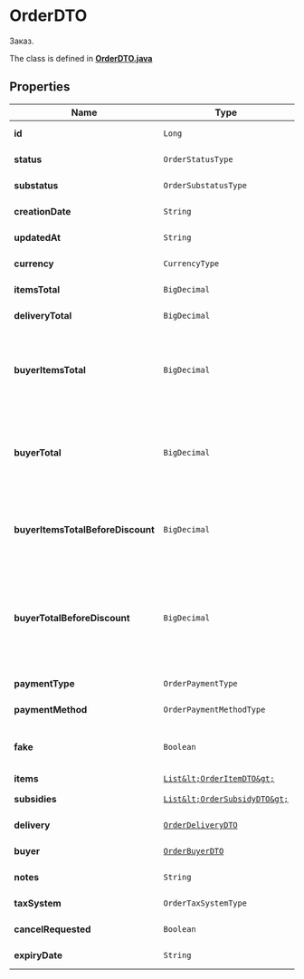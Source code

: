 

# OrderDTO

Заказ.

The class is defined in **[OrderDTO.java](../../src/main/java/org/openapitools/model/OrderDTO.java)**

## Properties

Name | Type | Description | Notes
------------ | ------------- | ------------- | -------------
**id** | `Long` | Идентификатор заказа. |  [optional property]
**status** | `OrderStatusType` |  |  [optional property]
**substatus** | `OrderSubstatusType` |  |  [optional property]
**creationDate** | `String` |  |  [optional property]
**updatedAt** | `String` |  |  [optional property]
**currency** | `CurrencyType` |  |  [optional property]
**itemsTotal** | `BigDecimal` | Платеж покупателя.  |  [optional property]
**deliveryTotal** | `BigDecimal` | Стоимость доставки.  |  [optional property]
**buyerItemsTotal** | `BigDecimal` | {% note warning \&quot;\&quot; %}  Этот параметр устарел.  {% endnote %}  Стоимость всех товаров в заказе в валюте покупателя после применения скидок и без учета стоимости доставки.  |  [optional property]
**buyerTotal** | `BigDecimal` | {% note warning \&quot;\&quot; %}  Этот параметр устарел.  {% endnote %}  Стоимость всех товаров в заказе в валюте покупателя после применения скидок и с учетом стоимости доставки.  |  [optional property]
**buyerItemsTotalBeforeDiscount** | `BigDecimal` | Стоимость всех товаров в заказе в валюте покупателя без учета стоимости доставки и до применения скидок по:  * акциям; * купонам; * промокодам.  |  [optional property]
**buyerTotalBeforeDiscount** | `BigDecimal` | {% note warning \&quot;\&quot; %}  Этот параметр устарел.  {% endnote %}  Стоимость всех товаров в заказе в валюте покупателя до применения скидок и с учетом стоимости доставки (&#x60;buyerItemsTotalBeforeDiscount&#x60; + стоимость доставки).  |  [optional property]
**paymentType** | `OrderPaymentType` |  |  [optional property]
**paymentMethod** | `OrderPaymentMethodType` |  |  [optional property]
**fake** | `Boolean` | Тип заказа:  * &#x60;false&#x60; — настоящий заказ покупателя.  * &#x60;true&#x60; — [тестовый](../../pushapi/concepts/sandbox.md) заказ Маркета.  |  [optional property]
**items** | [`List&lt;OrderItemDTO&gt;`](OrderItemDTO.md) | Список товаров в заказе. | 
**subsidies** | [`List&lt;OrderSubsidyDTO&gt;`](OrderSubsidyDTO.md) | Список субсидий по типам. |  [optional property]
**delivery** | [`OrderDeliveryDTO`](OrderDeliveryDTO.md) |  |  [optional property]
**buyer** | [`OrderBuyerDTO`](OrderBuyerDTO.md) |  |  [optional property]
**notes** | `String` | Комментарий к заказу. |  [optional property]
**taxSystem** | `OrderTaxSystemType` |  |  [optional property]
**cancelRequested** | `Boolean` | **Только для модели DBS**  Запрошена ли отмена.  |  [optional property]
**expiryDate** | `String` |  |  [optional property]

























